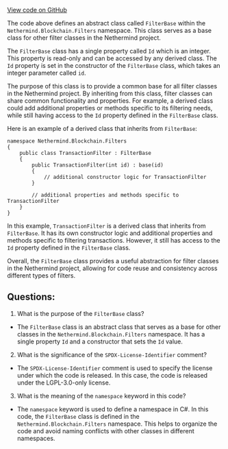 [View code on GitHub](https://github.com/NethermindEth/nethermind/src/Nethermind/Nethermind.Facade/Filters/FilterBase.cs)

The code above defines an abstract class called `FilterBase` within the `Nethermind.Blockchain.Filters` namespace. This class serves as a base class for other filter classes in the Nethermind project. 

The `FilterBase` class has a single property called `Id` which is an integer. This property is read-only and can be accessed by any derived class. The `Id` property is set in the constructor of the `FilterBase` class, which takes an integer parameter called `id`. 

The purpose of this class is to provide a common base for all filter classes in the Nethermind project. By inheriting from this class, filter classes can share common functionality and properties. For example, a derived class could add additional properties or methods specific to its filtering needs, while still having access to the `Id` property defined in the `FilterBase` class.

Here is an example of a derived class that inherits from `FilterBase`:

```
namespace Nethermind.Blockchain.Filters
{
    public class TransactionFilter : FilterBase
    {
        public TransactionFilter(int id) : base(id)
        {
            // additional constructor logic for TransactionFilter
        }

        // additional properties and methods specific to TransactionFilter
    }
}
```

In this example, `TransactionFilter` is a derived class that inherits from `FilterBase`. It has its own constructor logic and additional properties and methods specific to filtering transactions. However, it still has access to the `Id` property defined in the `FilterBase` class.

Overall, the `FilterBase` class provides a useful abstraction for filter classes in the Nethermind project, allowing for code reuse and consistency across different types of filters.
## Questions: 
 1. What is the purpose of the `FilterBase` class?
- The `FilterBase` class is an abstract class that serves as a base for other classes in the `Nethermind.Blockchain.Filters` namespace. It has a single property `Id` and a constructor that sets the `Id` value.

2. What is the significance of the `SPDX-License-Identifier` comment?
- The `SPDX-License-Identifier` comment is used to specify the license under which the code is released. In this case, the code is released under the LGPL-3.0-only license.

3. What is the meaning of the `namespace` keyword in this code?
- The `namespace` keyword is used to define a namespace in C#. In this code, the `FilterBase` class is defined in the `Nethermind.Blockchain.Filters` namespace. This helps to organize the code and avoid naming conflicts with other classes in different namespaces.
